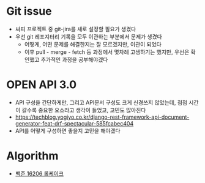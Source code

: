 # Git issue
- 싸피 프로젝트 중 git-jira를 새로 설정할 필요가 생겼다
- 우선 git 레포지터리 기록을 모두 이관하는 부분에서 문제가 생겼다
    - 어떻게, 어떤 문제를 해결한지는 잘 모르겠지만, 이관이 되었다
    - 이후 pull - merge - fetch 등 과정에서 몇차례 고생하기는 했지만, 우선은 확인했고 추가적인 과정을 공부해야겠다

# OPEN API 3.0
- API 구성을 간단하게만, 그리고 API문서 구성도 크게 신경쓰지 않았는데, 점점 시간이 갈수록 중요한 요소라고 생각이 들었고, 고민도 많아진다
- https://techblog.yogiyo.co.kr/django-rest-framework-api-document-generator-feat-drf-spectacular-585fcabec404
- API를 어떻게 구성하면 좋을지 고민을 해야겠다

# Algorithm
- [백준 16206 롤케이크](https://www.acmicpc.net/problem/16206)

